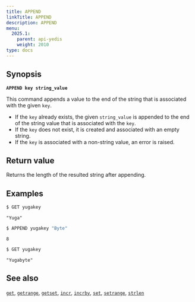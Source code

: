 ```yaml
---
title: APPEND
linkTitle: APPEND
description: APPEND
menu:
  2025.1:
    parent: api-yedis
    weight: 2010
type: docs
---
```


## Synopsis

**`APPEND key string_value`**

This command appends a value to the end of the string that is associated with the given `key`.

- If the `key` already exists, the given `string_value` is appended to the end of the string value that is associated with the `key`.
- If the `key` does not exist, it is created and associated with an empty string.
- If the `key` is associated with a non-string value, an error is raised.

## Return value

Returns the length of the resulted string after appending.

## Examples

```sh
$ GET yugakey
```

```
"Yuga"
```

```sh
$ APPEND yugakey "Byte"
```

```
8
```

```sh
$ GET yugakey
```

```
"Yugabyte"
```

## See also

[`get`](../get/), [`getrange`](../getrange/), [`getset`](../getset/), [`incr`](../incr/), [`incrby`](../incrby/), [`set`](../set/), [`setrange`](../setrange/), [`strlen`](../strlen/)
